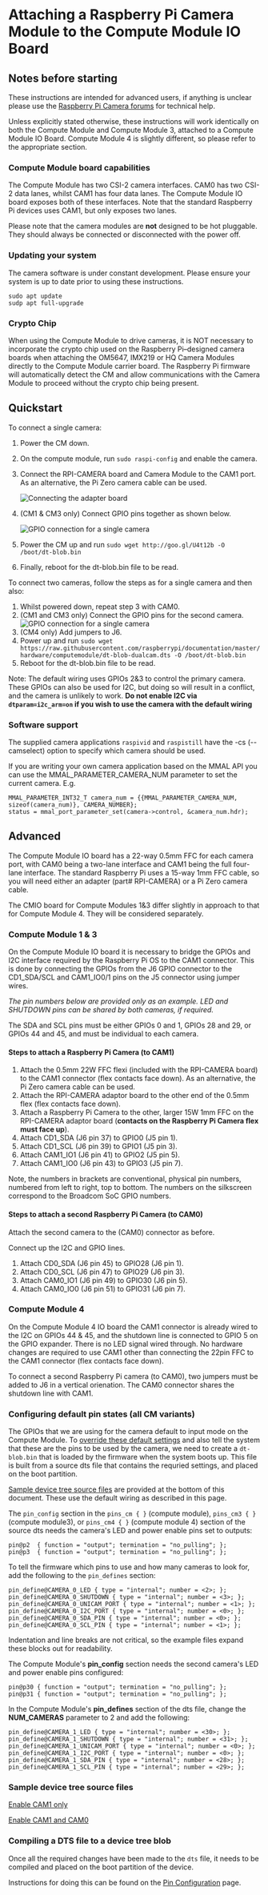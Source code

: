 # Attaching a Raspberry Pi Camera Module to the Compute Module IO Board

## Notes before starting

These instructions are intended for advanced users, if anything is unclear please use the [Raspberry Pi Camera forums](https://www.raspberrypi.org/forums/viewforum.php?f=43) for technical help.

Unless explicitly stated otherwise, these instructions will work identically on both the Compute Module and Compute Module 3, attached to a Compute Module IO Board. Compute Module 4 is slightly different, so please refer to the appropriate section.

### Compute Module board capabilities

The Compute Module has two CSI-2 camera interfaces. CAM0 has two CSI-2 data lanes, whilst CAM1 has four data lanes. The Compute Module IO board exposes both of these interfaces. Note that the standard Raspberry Pi devices uses CAM1, but only exposes two lanes.

Please note that the camera modules are **not** designed to be hot pluggable. They should always be connected or disconnected with the power off.

### Updating your system

The camera software is under constant development. Please ensure your system is up to date prior to using these instructions.

```
sudo apt update
sudp apt full-upgrade
```

### Crypto Chip

When using the Compute Module to drive cameras, it is NOT necessary to incorporate the crypto chip used on the Raspberry Pi–designed camera boards when attaching the OM5647, IMX219 or HQ Camera Modules directly to the Compute Module carrier board. The Raspberry Pi firmware will automatically detect the CM and allow communications with the Camera Module to proceed without the crypto chip being present.


## Quickstart

To connect a single camera:
1. Power the CM down.
1. On the compute module, run `sudo raspi-config` and enable the camera.
1. Connect the RPI-CAMERA board and Camera Module to the CAM1 port. As an alternative, the Pi Zero camera cable can be used.

    ![Connecting the adapter board](images/CMIO-Cam-Adapter.jpg)

1. (CM1 & CM3 only) Connect GPIO pins together as shown below.

    ![GPIO connection for a single camera](images/CMIO-Cam-GPIO.jpg)

1. Power the CM up and run `sudo wget http://goo.gl/U4t12b -O /boot/dt-blob.bin`
1. Finally, reboot for the dt-blob.bin file to be read.

To connect two cameras, follow the steps as for a single camera and then also:
1. Whilst powered down, repeat step 3 with CAM0.
1. (CM1 and CM3 only) Connect the GPIO pins for the second camera.
    ![GPIO connection for a single camera](images/CMIO-Cam-GPIO.jpg)
1. (CM4 only) Add jumpers to J6.
1. Power up and run `sudo wget https://raw.githubusercontent.com/raspberrypi/documentation/master/hardware/computemodule/dt-blob-dualcam.dts -O /boot/dt-blob.bin`
1. Reboot for the dt-blob.bin file to be read.

Note: The default wiring uses GPIOs 2&3 to control the primary camera. These GPIOs can also be used for I2C, but doing so will result in a conflict, and the camera is unlikely to work.
**Do not enable I2C via `dtparam=i2c_arm=on` if you wish to use the camera with the default wiring**

### Software support

The supplied camera applications `raspivid` and `raspistill` have the -cs (--camselect) option to specify which camera should be used.

If you are writing your own camera application based on the MMAL API you can use the MMAL_PARAMETER_CAMERA_NUM parameter to set the current camera. E.g.

```
MMAL_PARAMETER_INT32_T camera_num = {{MMAL_PARAMETER_CAMERA_NUM, sizeof(camera_num)}, CAMERA_NUMBER};
status = mmal_port_parameter_set(camera->control, &camera_num.hdr);
```

## Advanced

The Compute Module IO board has a 22-way 0.5mm FFC for each camera port, with CAM0 being a two-lane interface and CAM1 being the full four-lane interface. The standard Raspberry Pi uses a 15-way 1mm FFC cable, so you will need either an adapter (part# RPI-CAMERA) or a Pi Zero camera cable.

The CMIO board for Compute Modules 1&3 differ slightly in approach to that for Compute Module 4. They will be considered separately.

### Compute Module 1 & 3

On the Compute Module IO board it is necessary to bridge the GPIOs and I2C interface required by the Raspberry Pi OS to the CAM1 connector. This is done by connecting the GPIOs from the J6 GPIO connector to the CD1_SDA/SCL and CAM1_IO0/1 pins on the J5 connector using jumper wires.

*The pin numbers below are provided only as an example. LED and SHUTDOWN pins can be shared by both cameras, if required.*

The SDA and SCL pins must be either GPIOs 0 and 1, GPIOs 28 and 29, or GPIOs 44 and 45, and must be individual to each camera.

#### Steps to attach a Raspberry Pi Camera (to CAM1)

1. Attach the 0.5mm 22W FFC flexi (included with the RPI-CAMERA board) to the CAM1 connector (flex contacts face down). As an alternative, the Pi Zero camera cable can be used.
1. Attach the RPI-CAMERA adaptor board to the other end of the 0.5mm flex (flex contacts face down).
1. Attach a Raspberry Pi Camera to the other, larger 15W 1mm FFC on the RPI-CAMERA adaptor board (**contacts on the Raspberry Pi Camera flex must face up**).
1. Attach CD1_SDA (J6 pin 37) to GPIO0 (J5 pin 1).
1. Attach CD1_SCL (J6 pin 39) to GPIO1 (J5 pin 3).
1. Attach CAM1_IO1 (J6 pin 41) to GPIO2 (J5 pin 5).
1. Attach CAM1_IO0 (J6 pin 43) to GPIO3 (J5 pin 7).

Note, the numbers in brackets are conventional, physical pin numbers, numbered from left to right, top to bottom. The numbers on the silkscreen correspond to the Broadcom SoC GPIO numbers.

#### Steps to attach a second Raspberry Pi Camera (to CAM0)

Attach the second camera to the (CAM0) connector as before.

Connect up the I2C and GPIO lines.

1. Attach CD0_SDA (J6 pin 45) to GPIO28 (J6 pin 1).
1. Attach CD0_SCL (J6 pin 47) to GPIO29 (J6 pin 3).
1. Attach CAM0_IO1 (J6 pin 49) to GPIO30 (J6 pin 5).
1. Attach CAM0_IO0 (J6 pin 51) to GPIO31 (J6 pin 7).

### Compute Module 4

On the Compute Module 4 IO board the CAM1 connector is already wired to the I2C on GPIOs 44 & 45, and the shutdown line is connected to GPIO 5 on the GPIO expander. There is no LED signal wired through. No hardware changes are required to use CAM1 other than connecting the 22pin FFC to the CAM1 connector (flex contacts face down).

To connect a second Raspberry Pi camera (to CAM0), two jumpers must be added to J6 in a vertical orienation. The CAM0 connector shares the shutdown line with CAM1.

### Configuring default pin states (all CM variants)

The GPIOs that we are using for the camera default to input mode on the Compute Module. To [override these default settings](../../configuration/pin-configuration.md) and also tell the system that these are the pins to be used by the camera, we need to create a `dt-blob.bin` that is loaded by the firmware when the system boots up. This file is built from a source dts file that contains the requried settings, and placed on the boot partition.

[Sample device tree source files](#sample-device-tree-source-files) are provided at the bottom of this document. These use the default wiring as described in this page. 

The `pin_config` section in the `pins_cm { }` (compute module), `pins_cm3 { }` (compute module3), or `pins_cm4 { }` (compute module 4) section of the source dts needs the camera's LED and power enable pins set to outputs:

```
pin@p2  { function = "output"; termination = "no_pulling"; };
pin@p3  { function = "output"; termination = "no_pulling"; };
```

To tell the firmware which pins to use and how many cameras to look for, add the following to the `pin_defines` section:

```
pin_define@CAMERA_0_LED { type = "internal"; number = <2>; };
pin_define@CAMERA_0_SHUTDOWN { type = "internal"; number = <3>; };
pin_define@CAMERA_0_UNICAM_PORT { type = "internal"; number = <1>; };
pin_define@CAMERA_0_I2C_PORT { type = "internal"; number = <0>; };
pin_define@CAMERA_0_SDA_PIN { type = "internal"; number = <0>; };
pin_define@CAMERA_0_SCL_PIN { type = "internal"; number = <1>; };
```
Indentation and line breaks are not critical, so the example files expand these blocks out for readability.

The Compute Module's **pin_config** section needs the second camera's LED and power enable pins configured:

```
pin@p30 { function = "output"; termination = "no_pulling"; };
pin@p31 { function = "output"; termination = "no_pulling"; };
```

In the Compute Module's **pin_defines** section of the dts file, change the **NUM_CAMERAS** parameter to 2 and add the following:

```
pin_define@CAMERA_1_LED { type = "internal"; number = <30>; };
pin_define@CAMERA_1_SHUTDOWN { type = "internal"; number = <31>; };
pin_define@CAMERA_1_UNICAM_PORT { type = "internal"; number = <0>; };
pin_define@CAMERA_1_I2C_PORT { type = "internal"; number = <0>; };
pin_define@CAMERA_1_SDA_PIN { type = "internal"; number = <28>; };
pin_define@CAMERA_1_SCL_PIN { type = "internal"; number = <29>; };
```

<a name="sample-device-tree-source-files"></a>
### Sample device tree source files

[Enable CAM1 only](dt-blob-cam1.dts)

[Enable CAM1 and CAM0](dt-blob-dualcam.dts)

### Compiling a DTS file to a device tree blob

Once all the required changes have been made to the `dts` file, it needs to be compiled and placed on the boot partition of the device. 

Instructions for doing this can be found on the [Pin Configuration](../../configuration/pin-configuration.md) page.
